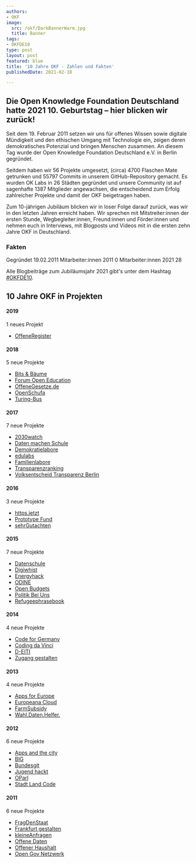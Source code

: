 ```yaml
---
authors:
- OKF
image:
  src: /okf/DarkBannerWarm.jpg
  title: Banner
tags:
- OKFDE10
type: post
layout: post
featured: blue
title: '10 Jahre OKF - Zahlen und Fakten'
publishedDate: 2021-02-18

---
```


## Die Open Knowledge Foundation Deutschland hatte 2021 10. Geburtstag – hier blicken wir zurück!

Seit dem 19. Februar 2011 setzen wir uns für offenes Wissen sowie digitale Mündigkeit und den ethischen Umgang mit Technologie ein, zeigen deren demokratisches Potenzial und bringen Menschen zusammen. An diesem Tag wurde der Open Knowledge Foundation Deutschland e.V. in Berlin gegründet.

Seitdem haben wir 56 Projekte umgesetzt, (circa) 4700 Flaschen Mate getrunken und 55797 Commits in unserem GitHub-Repository gemacht. Es wurden OK Labs in 26 Städten gegründet und unsere Community ist auf sagenhafte 1387 Mitglieder angewachsen, die entscheidend zum Erfolg zahlreicher Projekte und damit der OKF beigetragen haben. 

Zum 10-jährigen Jubiläum blicken wir in loser Folge darauf zurück, was wir in den letzten Jahren erreicht haben. Wir sprechen mit Mitstreiter:innen der ersten Stunde, Wegbegleiter:innen, Freund:innen und Förder:innen und nehmen euch in Interviews, mit Blogposts und Videos mit in die ersten zehn Jahre OKF in Deutschland.

### Fakten
Gegründet 19.02.2011
Mitarbeiter:innen 2011 0
Mitarbeiter:innen 2021 28


Alle Blogbeiträge zum Jubiläumsjahr 2021 gibt's unter dem Hashtag [#OKFDE10](/tags/okfde10/).

## 10 Jahre OKF in Projekten

#### 2019
1 neues Projekt
- [OffeneRegister](/projekte/offeneregister)

#### 2018
5 neue Projekte
- [Bits & Bäume](/projekte/bits-und-baeume)
- [Forum Open Education](/projekte/forumopenedu)
- [OffeneGesetze.de](/projekte/offenegesetze)
- [OpenSchufa](/projekte/opschufa)
- [Turing-Bus](/projekte/turing-bus)

#### 2017
7 neue Projekte
- [2030watch](/projekte/2030-watch)
- [Daten machen Schule](/projekte/datenmachenschule)
- [Demokratielabore](/projekte/demokratielabore)
- [edulabs](/projekte/edulabs)
- [Familienlabore](/projekte/familienlabore)
- [Transparenzranking](/projekte/transparenzranking)
- [Volksentscheid Transparenz Berlin](/projekte/volksentscheid)

#### 2016
3 neue Projekte
- [https.jetzt](/projekte/httpsjetzt)
- [Prototype Fund](/projekte/prototypefund)
- [sehrGutachten](/projekte/sehrgutachten)

#### 2015
7 neue Projekte
- [Datenschule](/projekte/datenschule)
- [Digiwhist](/projekte/digiwhist)
- [Energyhack](/projekte/energyhack)
- [ODINE](/projekte/odine)
- [Open Budgets](/projekte/openbudgets)
- [Politik Bei Uns](/projekte/politikbeiuns)
- [Refugeephrasebook](/projekte/refugeephrasebook)

#### 2014
4 neue Projekte
- [Code for Germany](/projekte/codeforde)
- [Coding da Vinci](/projekte/codingdavinci)
- [D-EITI](/projekte/eiti)
- [Zugang gestalten](/projekte/zuganggestalten)

#### 2013
4 neue Projekte
- [Apps for Europe](/projekte/appsforeurope)
- [Europeana Cloud](/projekte/europeanacloud)
- [FarmSubsidy](/projekte/farmsubsidy)
- [Wahl.Daten.Helfer.](/projekte/wahldatenhelfer)

#### 2012
6 neue Projekte
- [Apps and the city](/projekte/appsandthecity)
- [BIG](/projekte/big)
- [Bundesgit](/projekte/bundesgit)
- [Jugend hackt](/projekte/jugendhackt)
- [OParl](/projekte/oparl)
- [Stadt Land Code](/projekte/stadtlandcode)

#### 2011
6 neue Projekte
- [FragDenStaat](/projekte/fragdenstaat)
- [Frankfurt gestalten](/projekte/frankfurtgestalten)
- [kleineAnfragen](/projekte/kleineanfragen)
- [Offene Daten](/projekte/offenedaten)
- [Offener Haushalt](/projekte/offenerhaushalt)
- [Open Gov Netzwerk](/projekte/ogp)

